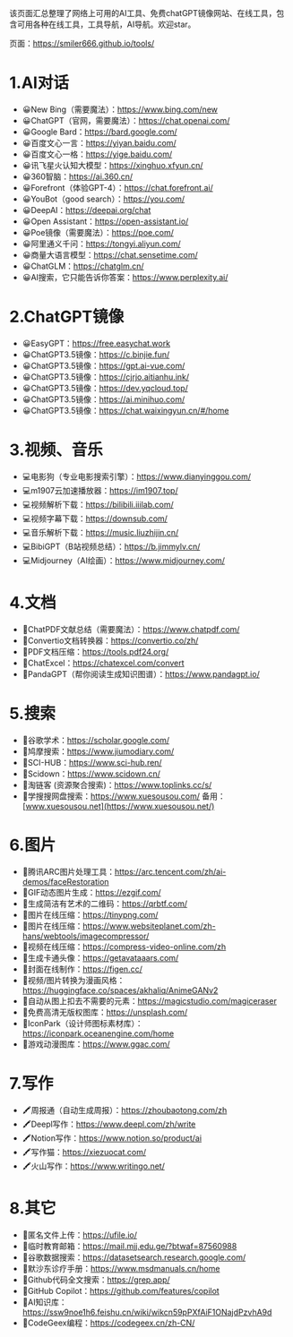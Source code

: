 该页面汇总整理了网络上可用的AI工具、免费chatGPT镜像网站、在线工具，包含可用各种在线工具，工具导航，AI导航。欢迎star。

页面：https://smiler666.github.io/tools/

# 1.AI对话


- 😀New Bing（需要魔法）：https://www.bing.com/new
- 😀ChatGPT（官网，需要魔法）：https://chat.openai.com/
- 😀Google Bard：https://bard.google.com/
- 😀百度文心一言：https://yiyan.baidu.com/
- 😀百度文心一格：https://yige.baidu.com/
- 😀讯飞星火认知大模型：https://xinghuo.xfyun.cn/
- 😀360智脑：https://ai.360.cn/
- 😀Forefront（体验GPT-4）：https://chat.forefront.ai/
- 😀YouBot（good search）：https://you.com/
- 😀DeepAI：https://deepai.org/chat
- 😀Open Assistant：https://open-assistant.io/
- 😀Poe镜像（需要魔法）：https://poe.com/
- 😀阿里通义千问：https://tongyi.aliyun.com/
- 😀商量大语言模型：https://chat.sensetime.com/
- 😀ChatGLM：https://chatglm.cn/
- 😀AI搜索，它只能告诉你答案：https://www.perplexity.ai/

# 2.ChatGPT镜像

- 😀EasyGPT：https://free.easychat.work
- 😀ChatGPT3.5镜像：https://c.binjie.fun/
- 😀ChatGPT3.5镜像：https://gpt.ai-vue.com/
- 😀ChatGPT3.5镜像：https://cjrjo.aitianhu.ink/
- 😀ChatGPT3.5镜像：https://dev.yqcloud.top/
- 😀ChatGPT3.5镜像：https://ai.minihuo.com/
- 😀ChatGPT3.5镜像：https://chat.waixingyun.cn/#/home

# 3.视频、音乐

- 💻电影狗（专业电影搜索引擎）：https://www.dianyinggou.com/
- 💻m1907云加速播放器：https://im1907.top/
- 💻视频解析下载：https://bilibili.iiilab.com/
- 💻视频字幕下载：https://downsub.com/
- 💻音乐解析下载：https://music.liuzhijin.cn/
- 💻BibiGPT（B站视频总结）：https://b.jimmylv.cn/
- 💻Midjourney（AI绘画）：https://www.midjourney.com/

# 4.文档

- 📕ChatPDF文献总结（需要魔法）：https://www.chatpdf.com/
- 📕Convertio文档转换器：https://convertio.co/zh/
- 📕PDF文档压缩：https://tools.pdf24.org/
- 📕ChatExcel：https://chatexcel.com/convert
- 📕PandaGPT（帮你阅读生成知识图谱）：https://www.pandagpt.io/

# 5.搜索

- 🔎谷歌学术：https://scholar.google.com/
- 🔎鸠摩搜索：https://www.jiumodiary.com/
- 🔎SCI-HUB：https://www.sci-hub.ren/
- 🔎Scidown：https://www.scidown.cn/
- 🔎淘链客 (资源聚合搜索)：https://www.toplinks.cc/s/
- 🔎学搜搜网盘搜索：https://www.xuesousou.com/ 备用：[www.xuesousou.net](https://www.xuesousou.net/)

# 6.图片

- 📸腾讯ARC图片处理工具：https://arc.tencent.com/zh/ai-demos/faceRestoration
- 📸GIF动态图片生成：https://ezgif.com/
- 📸生成简洁有艺术的二维码：https://qrbtf.com/
- 📸图片在线压缩：https://tinypng.com/
- 📸图片在线压缩：https://www.websiteplanet.com/zh-hans/webtools/imagecompressor/
- 📸视频在线压缩：https://compress-video-online.com/zh
- 📸生成卡通头像：https://getavataaars.com/
- 📸封面在线制作：https://figen.cc/
- 📸视频/图片转换为漫画风格：https://huggingface.co/spaces/akhaliq/AnimeGANv2
- 📸自动从图上扣去不需要的元素：https://magicstudio.com/magiceraser
- 📸免费高清无版权图库：https://unsplash.com/
- 📸IconPark（设计师图标素材库）：https://iconpark.oceanengine.com/home
- 📸游戏动漫图库：https://www.ggac.com/

# 7.写作


- 🖍周报通（自动生成周报）：https://zhoubaotong.com/zh
- 🖍Deepl写作：https://www.deepl.com/zh/write
- 🖍Notion写作：https://www.notion.so/product/ai
- 🖍写作猫：https://xiezuocat.com/
- 🖍火山写作：https://www.writingo.net/

# 8.其它

- 📓匿名文件上传：https://ufile.io/
- 📓临时教育邮箱：https://mail.mjj.edu.ge/?btwaf=87560988
- 📓谷歌数据搜索：https://datasetsearch.research.google.com/
- 📓默沙东诊疗手册：https://www.msdmanuals.cn/home
- 📓Github代码全文搜索：https://grep.app/
- 📓GitHub Copilot：https://github.com/features/copilot
- 📓AI知识库：https://ssw9noe1h6.feishu.cn/wiki/wikcn59pPXfAiF1ONajdPzvhA9d
- 📓CodeGeex编程：https://codegeex.cn/zh-CN/